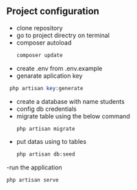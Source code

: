 ## Project configuration

- clone  repository
- go to project directry on terminal
- composer autoload
  ```php
  composer update
  ```
- create .env from .env.example
- genarate aplication key
 ```php
  php artisan key:generate
  ```
- create a database with name students
- config db credentials
- migrate table using the below command
  ```php
  php artisan migrate
  ```
- put datas using to tables
  ```php
  php artisan db:seed
  ```
-run the application
  ```php
  php artisan serve
  ```